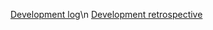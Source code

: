 [Development log](https://velog.io/@yyyng/SeSACProject1)\n
[Development retrospective](https://yyyng.tistory.com/12)

